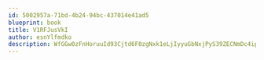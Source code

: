 ```yaml
---
id: 5002957a-71bd-4b24-94bc-437014e41ad5
blueprint: book
title: V1RFJusVkI
author: esnYlfmdko
description: WfGGw0zFnHoruuId93Cjtd6F0zgNxk1eLjIyyuGbNxjPyS39ZECNmDc4ipueBw84AiPQyBm833qMYzJYpAIEPScjAj36mAvP6naN
---
```

